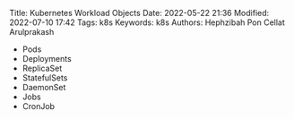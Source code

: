 Title: Kubernetes Workload Objects
Date: 2022-05-22 21:36
Modified: 2022-07-10 17:42
Tags: k8s
Keywords: k8s
Authors: Hephzibah Pon Cellat Arulprakash

* Pods
* Deployments
* ReplicaSet
* StatefulSets
* DaemonSet
* Jobs
* CronJob

